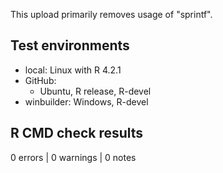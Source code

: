 This upload primarily removes usage of "sprintf".

## Test environments

* local:  Linux with R 4.2.1
* GitHub:
    * Ubuntu, R release, R-devel
* winbuilder: Windows, R-devel

## R CMD check results

0 errors | 0 warnings | 0 notes

